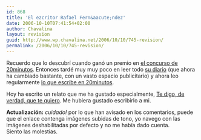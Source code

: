 ```yaml
---
id: 868
title: 'El ezcritor Rafael Fern&aacute;ndez'
date: 2006-10-10T07:41:54+02:00
author: Chavalina
layout: revision
guid: http://www.wp.chavalina.net/2006/10/10/745-revision/
permalink: /2006/10/10/745-revision/
---
```

Recuerdo que lo descubr&iacute; cuando gan&oacute; un premio en <a href="http://chavalina.net/comentar.php?idpost=649" target="_blank">el concurso de 20minutos</a>. Entonces tard&eacute; muy muy poco en leer todo <a href="http://micabeza.com/" target="_blank">su diario</a> (que ahora ha cambiado bastante, con un vasto espacio publicitario) y ahora leo regularmente <a href="http://blogs.20minutos.es/ezcritor" target="_blank">lo que escribe en 20minutos</a>. 

Hoy ha escrito un relato que me ha gustado especialmente, <a href="http://blogs.20minutos.es/ezcritor/post/2006/10/10/te-digo-verdad-te-quiero" target="_blank">Te digo, de verdad, que te quiero</a>. Me hubiera gustado escribirlo a mi.

**Actualizaci&oacute;n:** _cuidado!_ por lo que han avisado en los comentarios, puede que el enlace contenga im&aacute;genes subidas de tono, yo navego con las im&aacute;genes deshabilitadas por defecto y no me hab&iacute;a dado cuenta.  
Siento las molestias.